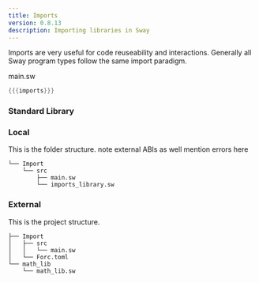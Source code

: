 ```yaml
---
title: Imports
version: 0.8.13
description: Importing libraries in Sway
---
```

Imports are very useful for code reuseability and interactions. Generally all Sway program types follow the same import paradigm.

main.sw
```rust
{{{imports}}}
```

### Standard Library

### Local

This is the folder structure.
note external ABIs as well
mention errors here
```
└── Import   
    └── src
        ├── main.sw
        └── imports_library.sw
```

### External

This is the project structure.

```
├── Import   
│   ├── src
│   │   └── main.sw
│   └── Forc.toml
└── math_lib
    └── math_lib.sw

```

